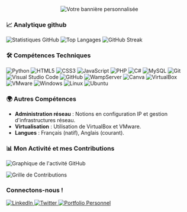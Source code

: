<p align="center">
  <img src="https://github.com/user-attachments/assets/9b1c085e-cff4-4448-b8e8-a658541454d1" alt="Votre bannière personnalisée">
</p>

### 📈 Analytique github

![Statistiques GitHub](https://github-readme-stats.vercel.app/api?username=morchid65&show_icons=true&theme=radical)
![Top Langages](https://github-readme-stats.vercel.app/api/top-langs/?username=morchid65&layout=compact&theme=radical)
![GitHub Streak](https://github-readme-streak-stats.herokuapp.com/?user=morchid65&theme=radical&hide_border=true)

### 🛠️ Compétences Techniques

<p align="left">
  <img src="https://img.shields.io/badge/Python-3776AB?style=for-the-badge&logo=python&logoColor=white" alt="Python">
  <img src="https://img.shields.io/badge/HTML5-E34F26?style=for-the-badge&logo=html5&logoColor=white" alt="HTML5">
  <img src="https://img.shields.io/badge/CSS3-1572B6?style=for-the-badge&logo=css3&logoColor=white" alt="CSS3">
  <img src="https://img.shields.io/badge/JavaScript-F7DF1E?style=for-the-badge&logo=javascript&logoColor=black" alt="JavaScript">
  <img src="https://img.shields.io/badge/PHP-777BB4?style=for-the-badge&logo=php&logoColor=white" alt="PHP">
  <img src="https://img.shields.io/badge/C%23-239120?style=for-the-badge&logo=c-sharp&logoColor=white" alt="C#">

  <img src="https://img.shields.io/badge/MySQL-4479A1?style=for-the-badge&logo=mysql&logoColor=white" alt="MySQL">

  <img src="https://img.shields.io/badge/Git-F05032?style=for-the-badge&logo=git&logoColor=white" alt="Git">
  <img src="https://img.shields.io/badge/Visual_Studio_Code-007ACC?style=for-the-badge&logo=visual-studio-code&logoColor=white" alt="Visual Studio Code">
  <img src="https://img.shields.io/badge/GitHub-100000?style=for-the-badge&logo=github&logoColor=white" alt="GitHub">
  <img src="https://img.shields.io/badge/WampServer-000000?style=for-the-badge&logo=wampserver&logoColor=white" alt="WampServer">
  <img src="https://img.shields.io/badge/Canva-00C4CC?style=for-the-badge&logo=canva&logoColor=white" alt="Canva">
  <img src="https://img.shields.io/badge/VirtualBox-20A7FE?style=for-the-badge&logo=virtualbox&logoColor=white" alt="VirtualBox">
  <img src="https://img.shields.io/badge/VMware-6202EE?style=for-the-badge&logo=vmware&logoColor=white" alt="VMware">

  <img src="https://img.shields.io/badge/Windows-0078D6?style=for-the-badge&logo=windows&logoColor=white" alt="Windows">
  <img src="https://img.shields.io/badge/Linux-FCC624?style=for-the-badge&logo=linux&logoColor=black" alt="Linux">
  <img src="https://img.shields.io/badge/Ubuntu-E95420?style=for-the-badge&logo=ubuntu&logoColor=white" alt="Ubuntu">
</p>

### 🌍 Autres Compétences
- **Administration réseau** : Notions en configuration IP et gestion d'infrastructures réseau.
- **Virtualisation** : Utilisation de VirtualBox et VMware.
- **Langues** : Français (natif), Anglais (courant).

### 📊 Mon Activité et mes Contributions

![Graphique de l'activité GitHub](https://github-readme-activity-graph.vercel.app/graph?username=morchid65&theme=react)

![Grille de Contributions](https://github-contributions-stats.vercel.app/api?username=morchid65&theme=radical)

### Connectons-nous !
<p align="left">
  <a href="[URL-DE-VOTRE-LINKEDIN](https://www.linkedin.com/feed/)" target="_blank">
    <img src="https://img.shields.io/badge/LinkedIn-0A66C2?style=for-the-badge&logo=linkedin&logoColor=white" alt="LinkedIn">
  </a>
  <a href="URL-DE-VOTRE-TWITTER" target="_blank">
    <img src="https://img.shields.io/badge/Twitter-1DA1F2?style=for-the-badge&logo=twitter&logoColor=white" alt="Twitter">
  </a>
  <a href="[URL-DE-VOTRE-PORTFOLIO-PERSONNEL](https://jebrilfoitih83.wixsite.com/monportefoliodedev-2)" target="_blank">
    <img src="https://img.shields.io/badge/Portfolio-4A154B?style=for-the-badge&logo=google-chrome&logoColor=white" alt="Portfolio Personnel">
  </a>
</p>
